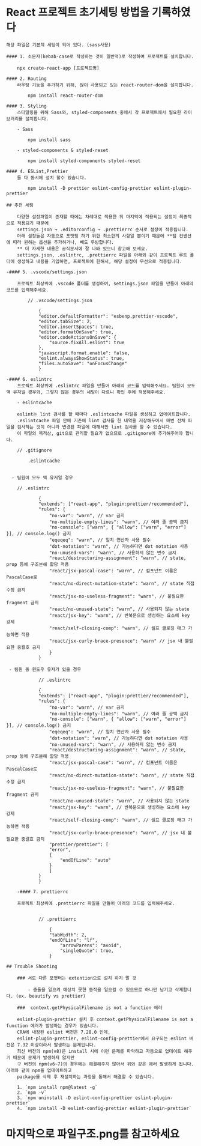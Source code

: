 # React 프로젝트 초기세팅 방법을 기록하였다

    해당 파일은 기본적 세팅이 되어 있다. (sass사용)

    #### 1. 소문자(kebab-case로 작성하는 것이 일반적)로 작성하여 프로젝트를 설치합니다.

        npx create-react-app [프로젝트명]

    #### 2. Routing
        라우팅 기능을 추가하기 위해, 많이 사용되고 있는 react-router-dom을 설치합니다.

            npm install react-router-dom

    #### 3. Styling
        스타일링을 위해 Sass와, styled-components 중에서 각 프로젝트에서 필요한 라이브러리를 설치합니다.

        - Sass

            npm install sass

        - styled-components & styled-reset

            npm install styled-components styled-reset

    #### 4. ESLint,Prettier
        둘 다 동시에 설치 할수 있습니다.

            npm install -D prettier eslint-config-prettier eslint-plugin-prettier

    ## 추천 세팅

        다양한 설정파일이 존재할 때에는 차례대로 적용한 뒤 마지막에 적용되는 설정이 최종적으로 적용되기 때문에 
        settings.json → .editorconfig → .prettierrc 순서로 설정이 적용됩니다.
        아래 설정들은 자동으로 포맷팅 하기 위한 최소한의 사항일 뿐이기 때문에 **팀 컨벤션에 따라 원하는 옵션을 추가하거나, 빼도 무방합니다.
        ** 더 자세한 내용은 공식문서에 잘 나와 있으니 참고해 보세요.
        settings.json, .eslintrc, .prettierrc 파일을 아래와 같이 프로젝트 루트 폴더에 생성하고 내용을 기입하면, 프로젝트에 한해서, 해당 설정이 우선으로 적용됩니다.

    -#### 5. .vscode/settings.json

        프로젝트 최상위에 .vscode 폴더를 생성하여, settings.json 파일을 만들어 아래의 코드를 입력해주세요.

            // .vscode/settings.json

                {
                "editor.defaultFormatter": "esbenp.prettier-vscode",
                "editor.tabSize": 2,
                "editor.insertSpaces": true,
                "editor.formatOnSave": true,
                "editor.codeActionsOnSave": {
                    "source.fixAll.eslint": true
                },
                "javascript.format.enable": false,
                "eslint.alwaysShowStatus": true,
                "files.autoSave": "onFocusChange"
                }

    -#### 6. eslintrc
        프로젝트 최상위에 .eslintrc 파일을 만들어 아래의 코드를 입력해주세요. 팀원이 모두 맥 유저일 경우와, 그렇지 않은 경우의 세팅이 다르니 확인 후에 적용해주세요.

        - eslintcache

        eslint는 lint 검사를 할 때마다 .eslintcache 파일을 생성하고 업데이트합니다. 
        .eslintcache 파일 안에 기존에 lint 검사를 한 내역을 저장해두어서 매번 전체 파일을 검사하는 것이 아니라 변경된 파일에 대해서만 lint 검사를 할 수 있습니다.
        이 파일의 목적상, git으로 관리할 필요가 없으므로 .gitignore에 추가해주어야 합니다.

        // .gitignore

            .eslintcache


      - 팀원이 모두 맥 유저일 경우

        // .eslintrc

                {
                "extends": ["react-app", "plugin:prettier/recommended"],
                "rules": {
                    "no-var": "warn", // var 금지
                    "no-multiple-empty-lines": "warn", // 여러 줄 공백 금지
                    "no-console": ["warn", { "allow": ["warn", "error"] }], // console.log() 금지
                    "eqeqeq": "warn", // 일치 연산자 사용 필수
                    "dot-notation": "warn", // 가능하다면 dot notation 사용
                    "no-unused-vars": "warn", // 사용하지 않는 변수 금지
                    "react/destructuring-assignment": "warn", // state, prop 등에 구조분해 할당 적용
                    "react/jsx-pascal-case": "warn", // 컴포넌트 이름은 PascalCase로
                    "react/no-direct-mutation-state": "warn", // state 직접 수정 금지
                    "react/jsx-no-useless-fragment": "warn", // 불필요한 fragment 금지
                    "react/no-unused-state": "warn", // 사용되지 않는 state
                    "react/jsx-key": "warn", // 반복문으로 생성하는 요소에 key 강제
                    "react/self-closing-comp": "warn", // 셀프 클로징 태그 가능하면 적용
                    "react/jsx-curly-brace-presence": "warn" // jsx 내 불필요한 중괄호 금지
                    }
                }

     - 팀원 중 윈도우 유저가 있을 경우

                // .eslintrc

                {
                "extends": ["react-app", "plugin:prettier/recommended"],
                "rules": {
                    "no-var": "warn", // var 금지
                    "no-multiple-empty-lines": "warn", // 여러 줄 공백 금지
                    "no-console": ["warn", { "allow": ["warn", "error"] }], // console.log() 금지
                    "eqeqeq": "warn", // 일치 연산자 사용 필수
                    "dot-notation": "warn", // 가능하다면 dot notation 사용
                    "no-unused-vars": "warn", // 사용하지 않는 변수 금지
                    "react/destructuring-assignment": "warn", // state, prop 등에 구조분해 할당 적용
                    "react/jsx-pascal-case": "warn", // 컴포넌트 이름은 PascalCase로
                    "react/no-direct-mutation-state": "warn", // state 직접 수정 금지
                    "react/jsx-no-useless-fragment": "warn", // 불필요한 fragment 금지
                    "react/no-unused-state": "warn", // 사용되지 않는 state
                    "react/jsx-key": "warn", // 반복문으로 생성하는 요소에 key 강제
                    "react/self-closing-comp": "warn", // 셀프 클로징 태그 가능하면 적용
                    "react/jsx-curly-brace-presence": "warn", // jsx 내 불필요한 중괄호 금지
                    "prettier/prettier": [
                    "error",
                    {
                        "endOfLine": "auto"
                    }
                    ]
                }
                }

        -#### 7. prettierrc

        프로젝트 최상위에 .prettierrc 파일을 만들어 아래의 코드를 입력해주세요.


                // .prettierrc

                    {
                    "tabWidth": 2,
                    "endOfLine": "lf",
                        "arrowParens": "avoid",
                        "singleQuote": true,
                    }

    ## Trouble Shooting

        ### 서로 다른 포맷터는 extention으로 설치 하지 말 것

            - 충돌을 일으켜 예상치 못한 동작을 일으킬 수 있으므로 하나만 남기고 삭제합니다. (ex. beautify vs prettier)

        ###  context.getPhysicalFilename is not a function 에러

        eslint-plugin-prettier 설치 후 context.getPhysicalFilename is not a function 에러가 발생하는 경우가 있습니다. 
        CRA에 내장된 eslint 버전은 7.28.0 인데, 
        eslint-plugin-prettier, eslint-config-prettier에서 요구되는 eslint 버전은 7.32 이상이라서 발생하는 문제입니다. 
        최신 버전의 npm(v8)은 install 시에 이런 문제를 파악하고 자동으로 업데이트 해주기 때문에 문제가 발생하지 않지만 
        구 버전의 npm(v6~7)의 경우에는 해결해주지 않아서 위와 같은 에러 발생하게 됩니다.  아래와 같이 npm을 업데이트하고 
        package를 삭제 후 재설치하는 과정을 통해서 해결할 수 있습니다.

        1. `npm install npm@latest -g`
        2. `npm -v`
        3. `npm uninstall -D eslint-config-prettier eslint-plugin-prettier`
        4. `npm install -D eslint-config-prettier eslint-plugin-prettier`

# 마지막으로 파일구조.png를 참고하세요
